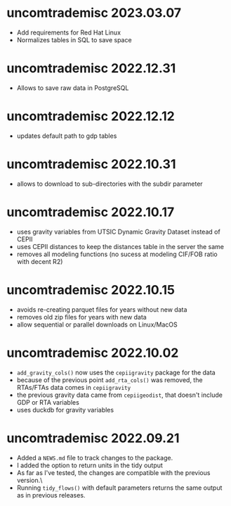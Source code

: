 # uncomtrademisc 2023.03.07

* Add requirements for Red Hat Linux
* Normalizes tables in SQL to save space

# uncomtrademisc 2022.12.31

* Allows to save raw data in PostgreSQL

# uncomtrademisc 2022.12.12

* updates default path to gdp tables

# uncomtrademisc 2022.10.31

* allows to download to sub-directories with the subdir parameter

# uncomtrademisc 2022.10.17

* uses gravity variables from UTSIC Dynamic Gravity Dataset instead of CEPII
* uses CEPII distances to keep the distances table in the server the same
* removes all modeling functions (no sucess at modeling CIF/FOB ratio with decent R2)

# uncomtrademisc 2022.10.15

* avoids re-creating parquet files for years without new data
* removes old zip files for years with new data
* allow sequential or parallel downloads on Linux/MacOS

# uncomtrademisc 2022.10.02

* `add_gravity_cols()` now uses the `cepiigravity` package for the data
* because of the previous point `add_rta_cols()` was removed, the RTAs/FTAs
  data comes in `cepiigravity`
* the previous gravity data came from `cepiigeodist`, that doesn't include GDP
  or RTA variables
* uses duckdb for gravity variables  

# uncomtrademisc 2022.09.21

* Added a `NEWS.md` file to track changes to the package.
* I added the option to return units in the tidy output
* As far as I've tested, the changes are compatible with the previous
  version.\
* Running `tidy_flows()` with default parameters returns the
  same output as in previous releases.
